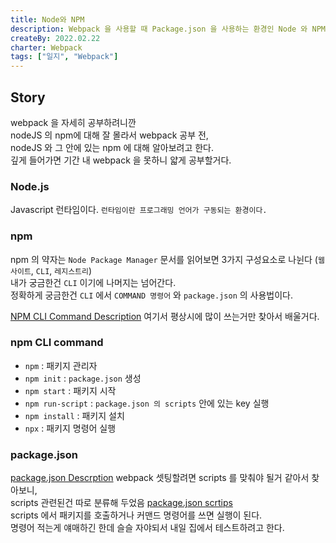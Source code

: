 ```yaml
---
title: Node와 NPM
description: Webpack 을 사용할 때 Package.json 을 사용하는 환경인 Node 와 NPM 에 대해 알아보았다.
createBy: 2022.02.22
charter: Webpack
tags: ["일지", "Webpack"]
---
```


## Story

webpack 을 자세히 공부하려니깐  
nodeJS 의 npm에 대해 잘 몰라서 webpack 공부 전,  
nodeJS 와 그 안에 있는 npm 에 대해 알아보려고 한다.  
깊게 들어가면 기간 내 webpack 을 못하니 얇게 공부할거다.

### Node.js

Javascript 런타임이다. `런타임이란 프로그래밍 언어가 구동되는 환경이다.`

### npm

npm 의 약자는 `Node Package Manager`
문서를 읽어보면 3가지 구성요소로 나뉜다 (`웹 사이트`, `CLI`, `레지스트리`)  
내가 궁금한건 `CLI` 이기에 나머지는 넘어간다.  
정확하게 궁금한건 `CLI` 에서 `COMMAND 명령어` 와 `package.json` 의 사용법이다.

[NPM CLI Command Description](https://docs.npmjs.com/cli/v8/commands) 여기서 평상시에 많이 쓰는거만 찾아서 배울거다.

### npm CLI command

-   `npm` : 패키지 관리자
-   `npm init` : `package.json` 생성
-   `npm start` : 패키지 시작
-   `npm run-script` : `package.json 의 scripts` 안에 있는 key 실행
-   `npm install` : 패키지 설치
-   `npx` : 패키지 명령어 실행

### package.json

[package.json Descrption](https://docs.npmjs.com/cli/v8/configuring-npm/package-json) webpack 셋팅할려면 scripts 를 맞춰야 될거 같아서 찾아보니,  
scripts 관련된건 따로 분류해 두었음 [package.json scrtips](https://docs.npmjs.com/cli/v8/using-npm/scripts)  
scripts 에서 패키지를 호출하거나 커맨드 명령어를 쓰면 실행이 된다.  
명령어 적는게 얘매하긴 한데 슬슬 자야되서 내일 집에서 테스트하려고 한다.
